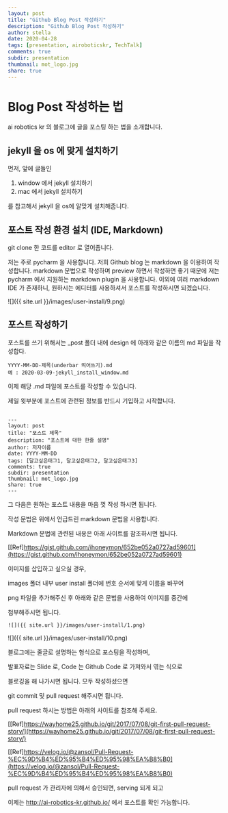 ```yaml
---
layout: post
title: "Github Blog Post 작성하기"
description: "Github Blog Post 작성하기"
author: stella
date: 2020-04-28
tags: [presentation, airoboticskr, TechTalk]
comments: true
subdir: presentation
thumbnail: mot_logo.jpg
share: true
---
```


# Blog Post 작성하는 법

ai robotics kr 의 블로그에 글을 포스팅 하는 법을 소개합니다.


## jekyll 을 os 에 맞게 설치하기

먼저, 앞에 글들인 

1. window 에서 jekyll 설치하기
2. mac 에서 jekyll 설치하기

를 참고해서 jekyll 을 os에 알맞게 설치해줍니다. 

## 포스트 작성 환경 설치 (IDE, Markdown)

git clone 한 코드를 editor 로 열어줍니다. 

저는 주로 pycharm 을 사용합니다.
저희 Github blog 는 markdown 을 이용하여 작성합니다.
markdown 문법으로 작성하며 preview 하면서 작성하면 좋기 때문에
저는 pycharm 에서 지원하는 markdown plugin 을 사용합니다.
이외에 여러 markdown IDE 가 존재하니, 원하시는 에디터를 사용하셔서
포스트를 작성하시면 되겠습니다.

![]({{ site.url }}/images/user-install/9.png)

## 포스트 작성하기

포스트를 쓰기 위해서는 _post 폴더 내에 design 에 아래와 같은 이름의 md 파일을 작성합다. 

```
YYYY-MM-DD-제목(underbar 띄어쓰기).md
예 : 2020-03-09-jekyll_install_window.md
```
이제 해당 .md 파일에 포스트를 작성할 수 있습니다.

제일 윗부분에 포스트에 관련된 정보를 반드시 기입하고 시작합니다.

```

---
layout: post
title: "포스트 제목"
description: "포스트에 대한 한줄 설명"
author: 저자이름
date: YYYY-MM-DD
tags: [달고싶은태그1, 달고싶은태그2, 달고싶은태그3]
comments: true
subdir: presentation
thumbnail: mot_logo.jpg
share: true
---

```

그 다음은 원하는 포스트 내용을 마음 껏 작성 하시면 됩니다.

작성 문법은 위에서 언급드린 markdown 문법을 사용합니다.

Markdown 문법에 관련된 내용은 아래 사이트를 참조하시면 됩니다.

[[Ref]https://gist.github.com/ihoneymon/652be052a0727ad59601](https://gist.github.com/ihoneymon/652be052a0727ad59601)
 


이미지를 삽입하고 싶으실 경우, 

images 폴더 내부 user install 폴더에 번호 순서에 맞게 이름을 바꾸어

png 파일을 추가해주신 후 아래와 같은 문법을 사용하여 이미지를 중간에

첨부해주시면 됩니다.

```
![]({{ site.url }}/images/user-install/1.png)
```

![]({{ site.url }}/images/user-install/10.png)

블로그에는 줄글로 설명하는 형식으로 포스팅을 작성하며,

발표자료는 Slide 로, Code 는 Github Code 로 가져와서 엮는 식으로

블로깅을 해 나가시면 됩니다. 모두 작성하셨으면 

git commit 및 pull request 해주시면 됩니다.

pull request 하시는 방법은 아래의 사이트를 참조해 주세요.


[[Ref]https://wayhome25.github.io/git/2017/07/08/git-first-pull-request-story/](https://wayhome25.github.io/git/2017/07/08/git-first-pull-request-story/)

[[Ref]https://velog.io/@zansol/Pull-Request-%EC%9D%B4%ED%95%B4%ED%95%98%EA%B8%B0](https://velog.io/@zansol/Pull-Request-%EC%9D%B4%ED%95%B4%ED%95%98%EA%B8%B0)
 

 
pull request 가 관리자에 의해서 승인되면, serving 되게 되고

이제는 http://ai-robotics-kr.github.io/ 에서 포스트를 확인 가능합니다. 


